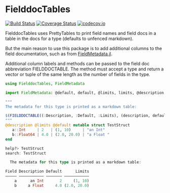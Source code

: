 # FielddocTables

[![Build Status](https://travis-ci.org/rafaqz/FielddocTables.jl.svg?branch=master)](https://travis-ci.org/rafaqz/FielddocTables.jl)
[![Coverage Status](https://coveralls.io/repos/rafaqz/FielddocTables.jl/badge.svg?branch=master&service=github)](https://coveralls.io/github/rafaqz/FielddocTables.jl?branch=master)
[![codecov.io](http://codecov.io/github/rafaqz/FielddocTables.jl/coverage.svg?branch=master)](http://codecov.io/github/rafaqz/FielddocTables.jl?branch=master)

FielddocTables uses PrettyTables to print field names and field docs in a table in the
docs for a type (defaults to unfenced markdown).

But the main reason to use this package is to add additional columns to the
field documentation, such as from [FieldMetadata.jl](https://github.com/rafaqz/FieldMetadata.jl).

Additional column labels and methods can be passed to the field doc
abbreviation FIELDDOCTABLE. The method must accept a type and return a
vector or tuple of the same length as the number of fields in the type.

```julia
using FielddocTables, FieldMetadata

import FieldMetadata: @default, default, @limits, limits, @description, @redescription, description

"""
The metadata for this type is printed as a markdown table:

$(FIELDDOCTABLE((:Description, :Default, :Limits), (description, default, limits)))
"""
@description @limits @default mutable struct TestStruct
   a::Int     | 2   | (1, 10)     | "an Int"
   b::Float64 | 4.0 | (2.0, 20.0) | "a Float "
end

help?> TestStruct
search: TestStruct

  The metadata for this type is printed as a markdown table:

Field Description Default      Limits
––––– ––––––––––– ––––––– –––––––––––
    a      an Int       2     (1, 10)
    b     a Float     4.0 (2.0, 20.0)
```
